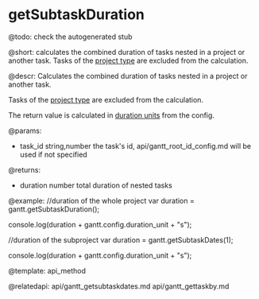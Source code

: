 getSubtaskDuration
=============


@todo:
	check the autogenerated stub

@short:
	calculates the combined duration of tasks nested in a project or another task. Tasks of the [project type](api/gantt_types_config.md) are excluded from the calculation.

@descr:
Calculates the combined duration of tasks nested in a project or another task.

Tasks of the [project type](api/gantt_types_config.md) are excluded from the calculation.

The return value is calculated in [duration units](api/gantt_duration_unit_config.md) from the config.




@params:
* task_id		string,number		the task's id, api/gantt_root_id_config.md will be used if not specified

@returns:
- duration			number		total duration of nested tasks

@example:
//duration of the whole project
var duration = gantt.getSubtaskDuration();
    
console.log(duration + gantt.config.duration_unit + "s");

//duration of the subproject
var duration = gantt.getSubtaskDates(1);
    
console.log(duration + gantt.config.duration_unit + "s");

@template:	api_method

@relatedapi:
api/gantt_getsubtaskdates.md
api/gantt_gettaskby.md
